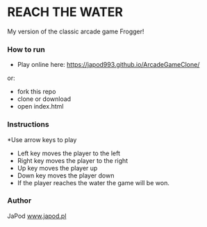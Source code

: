 # REACH THE WATER
My version of the classic arcade game Frogger!

### How to run

* Play online here:
https://japod993.github.io/ArcadeGameClone/

or:
* fork this repo
* clone or download
* open index.html

### Instructions 

*Use arrow keys to play
* Left key moves the player to the left
* Right key moves the player to the right 
* Up key moves the player up 
* Down key moves the player down
* If the player reaches the water the game will be won.

### Author

JaPod
www.japod.pl